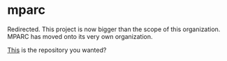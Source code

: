 # mparc

Redirected. This project is now bigger than the scope of this organization. MPARC has moved onto its very own organization.

[This](https://github.com/libmparc/mparc) is the repository you wanted?
